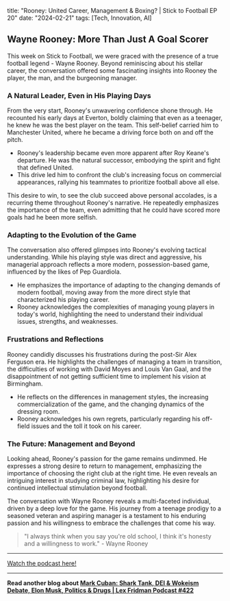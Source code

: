 

title: "Rooney: United Career, Management & Boxing? | Stick to Football EP 20"
date: "2024-02-21"
tags: [Tech, Innovation, AI]


## Wayne Rooney: More Than Just A Goal Scorer

This week on Stick to Football, we were graced with the presence of a true football legend - Wayne Rooney.  Beyond reminiscing about his stellar career, the conversation offered some fascinating insights into Rooney the player, the man, and the burgeoning manager. 

### A Natural Leader, Even in His Playing Days

From the very start, Rooney's unwavering confidence shone through. He recounted his early days at Everton, boldly claiming that even as a teenager, he knew he was the best player on the team. This self-belief carried him to Manchester United, where he became a driving force both on and off the pitch.

* Rooney's leadership became even more apparent after Roy Keane's departure. He was the natural successor, embodying the spirit and fight that defined United. 
* This drive led him to confront the club's increasing focus on commercial appearances, rallying his teammates to prioritize football above all else.  

This desire to win, to see the club succeed above personal accolades, is a recurring theme throughout Rooney's narrative. He repeatedly emphasizes the importance of the team, even admitting that he could have scored more goals had he been more selfish. 

### Adapting to the Evolution of the Game

The conversation also offered glimpses into Rooney's evolving tactical understanding. While his playing style was direct and aggressive, his managerial approach reflects a more modern, possession-based game, influenced by the likes of Pep Guardiola. 

* He emphasizes the importance of adapting to the changing demands of modern football, moving away from the more direct style that characterized his playing career. 
* Rooney acknowledges the complexities of managing young players in today's world, highlighting the need to understand their individual issues, strengths, and weaknesses.

### Frustrations and Reflections

Rooney candidly discusses his frustrations during the post-Sir Alex Ferguson era. He highlights the challenges of managing a team in transition, the difficulties of working with David Moyes and Louis Van Gaal, and the disappointment of not getting sufficient time to implement his vision at Birmingham.

*  He reflects on the differences in management styles, the increasing commercialization of the game, and the changing dynamics of the dressing room. 
*  Rooney acknowledges his own regrets, particularly regarding his off-field issues and the toll it took on his career.

### The Future: Management and Beyond

Looking ahead, Rooney's passion for the game remains undimmed. He expresses a strong desire to return to management, emphasizing the importance of choosing the right club at the right time.  He even reveals an intriguing interest in studying criminal law, highlighting his desire for continued intellectual stimulation beyond football. 

The conversation with Wayne Rooney reveals a multi-faceted individual, driven by a deep love for the game.  His journey from a teenage prodigy to a seasoned veteran and aspiring manager is a testament to his enduring passion and his willingness to embrace the challenges that come his way.  

> "I always think when you say you're old school, I think it's honesty and a willingness to work." - Wayne Rooney

---

<a href="https://youtube.com/watch?v=_5p4LAemduE" target="_blank">Watch the podcast here!</a>


---

**Read another blog about [Mark Cuban: Shark Tank, DEI & Wokeism Debate, Elon Musk, Politics & Drugs | Lex Fridman Podcast #422](./20240329-markcuban-lexfridman)**
